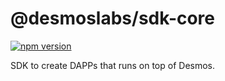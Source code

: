 # @desmoslabs/sdk-core

[![npm version](https://img.shields.io/npm/v/@desmoslabs/sdk-core.svg)](https://www.npmjs.com/package/@desmoslabs/sdk-core)  

SDK to create DAPPs that runs on top of Desmos.
